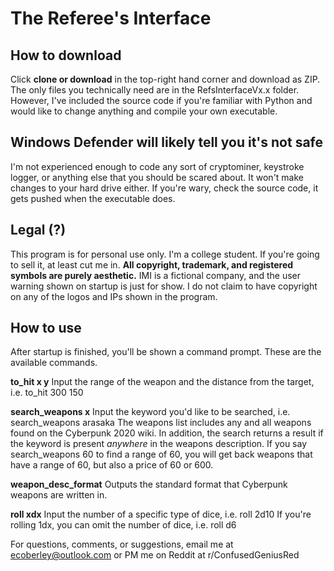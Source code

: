# The Referee's Interface

## How to download
Click **clone or download** in the top-right hand corner and download as ZIP. 
The only files you technically need are in the RefsInterfaceVx.x folder.
However, I've included the source code if you're familiar with Python and would
like to change anything and compile your own executable.

## Windows Defender will likely tell you it's not safe
I'm not experienced enough to code any sort of cryptominer, keystroke logger,
or anything else that you should be scared about. It won't make changes to 
your hard drive either. If you're wary, check the source code, it gets pushed
when the executable does.

## Legal (?)
This program is for personal use only. I'm a college student. If you're going
to sell it, at least cut me in. **All copyright, trademark, and registered**
**symbols are purely aesthetic.** IMI is a fictional company, and the user
warning shown on startup is just for show. I do not claim to have copyright
on any of the logos and IPs shown in the program.

## How to use
After startup is finished, you'll be shown a command prompt. These are the available commands.

**to_hit x y**
Input the range of the weapon and the distance from the target, i.e. to_hit 300 150

**search_weapons x**
Input the keyword you'd like to be searched, i.e. search_weapons arasaka
The weapons list includes any and all weapons found on the Cyberpunk 2020 wiki.
In addition, the search returns a result if the keyword is present *anywhere* in the
weapons description. If you say search_weapons 60 to find a range of 60, you will
get back weapons that have a range of 60, but also a price of 60 or 600.

**weapon_desc_format**
Outputs the standard format that Cyberpunk weapons are written in.

**roll xdx**
Input the number of a specific type of dice, i.e. roll 2d10
If you're rolling 1dx, you can omit the number of dice, i.e. roll d6

For questions, comments, or suggestions, email me at ecoberley@outlook.com
or PM me on Reddit at r/ConfusedGeniusRed
